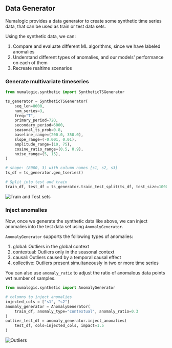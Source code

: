 ## Data Generator

Numalogic provides a data generator to create some synthetic time series data, that can be used as train or test data sets.  

Using the synthetic data, we can:
1. Compare and evaluate different ML algorithms, since we have labeled anomalies
2. Understand different types of anomalies, and our models' performance on each of them
3. Recreate realtime scenarios

### Generate multivariate timeseries

```python
from numalogic.synthetic import SyntheticTSGenerator

ts_generator = SyntheticTSGenerator(
    seq_len=8000,
    num_series=3,
    freq="T",
    primary_period=720,
    secondary_period=6000,
    seasonal_ts_prob=0.8,
    baseline_range=(200.0, 350.0),
    slope_range=(-0.001, 0.01),
    amplitude_range=(10, 75),
    cosine_ratio_range=(0.5, 0.9),
    noise_range=(5, 15),
)

# shape: (8000, 3) with column names [s1, s2, s3]
ts_df = ts_generator.gen_tseries()  

# Split into test and train
train_df, test_df = ts_generator.train_test_split(ts_df, test_size=1000)
```
![Train and Test sets](../images/train_test.png)

### Inject anomalies

Now, once we generate the synthetic data like above, we can inject anomalies into the test data set using `AnomalyGenerator`. 

`AnomalyGenerator` supports the following types of anomalies:
1. global: Outliers in the global context
2. contextual: Outliers only in the seasonal context
3. causal: Outliers caused by a temporal causal effect
4. collective: Outliers present simultaneously in two or more time series

You can also use `anomaly_ratio` to adjust the ratio of anomalous data points  wrt number of samples.

```python
from numalogic.synthetic import AnomalyGenerator

# columns to inject anomalies
injected_cols = ["s1", "s2"]  
anomaly_generator = AnomalyGenerator(
    train_df, anomaly_type="contextual", anomaly_ratio=0.3
)
outlier_test_df = anomaly_generator.inject_anomalies(
    test_df, cols=injected_cols, impact=1.5
)
```

![Outliers](../images/outliers.png)